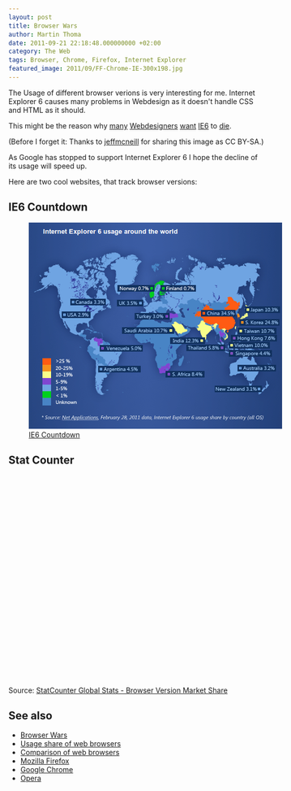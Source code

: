 ```yaml
---
layout: post
title: Browser Wars
author: Martin Thoma
date: 2011-09-21 22:18:48.000000000 +02:00
category: The Web
tags: Browser, Chrome, Firefox, Internet Explorer
featured_image: 2011/09/FF-Chrome-IE-300x198.jpg
---
```

The Usage of different browser verions is very interesting for me. Internet Explorer 6 causes many problems in Webdesign as it doesn't handle CSS and HTML as it should.

This might be the reason why <a href="http://ie6update.com/">many</a> <a href="http://www.ie6nomore.com/">Webdesigners</a> <a href="http://wordpress.org/extend/plugins/stop-ie6/screenshots/">want</a> <a href="http://www.ie6death.com/">IE6</a> to <a href="http://www.bringdownie6.com/">die</a>.

(Before I forget it: Thanks to <a href="http://www.flickr.com/photos/jeffmcneill/5883030204/sizes/o/in/photostream/" title="jeffmcneill">jeffmcneill</a> for sharing this image as CC BY-SA.)

As Google has stopped to support Internet Explorer 6 I hope the decline of its usage will speed up.

Here are two cool websites, that track browser versions:

<h2>IE6 Countdown</h2>
<figure class="alignnone">
            <a href="../images/2011/09/ie6countdown.png"><img src="../images/2011/09/ie6countdown.png" alt="IE6 Countdown" style="max-width:500px;max-height:406px;" class="size-full wp-image-691"/></a>
            <figcaption class="text-center"><a href='http://www.ie6countdown.com/'>IE6 Countdown</a></figcaption>
        </figure>

<h2>Stat Counter</h2>
<div id="browser_version-na-monthly-201002-201102" width="600" height="400" style="width:600px; height: 400px;"></div><!-- You may change the values of width and height above to resize the chart --><p>Source: <a href="http://gs.statcounter.com/#browser_version-na-monthly-201002-201102">StatCounter Global Stats - Browser Version Market Share</a></p><script type="text/javascript" src="http://www.statcounter.com/js/FusionCharts.js"></script><script type="text/javascript" src="http://gs.statcounter.com/chart.php?browser_version-na-monthly-201002-201102"></script>

<h2>See also</h2>
<ul>
	<li><a href="http://en.wikipedia.org/wiki/Browser_war">Browser Wars</a></li>
	<li><a href="http://en.wikipedia.org/wiki/Usage_share_of_web_browsers">Usage share of web browsers</a></li>
	<li><a href="http://en.wikipedia.org/wiki/Comparison_of_web_browsers">Comparison of web browsers</a></li>
	<li><a href="http://en.wikipedia.org/wiki/Mozilla_Firefox">Mozilla Firefox</a></li>
	<li><a href="http://en.wikipedia.org/wiki/Google_Chrome">Google Chrome</a></li>
	<li><a href="http://en.wikipedia.org/wiki/Opera_(web_browser)">Opera</a></li>
</ul>
